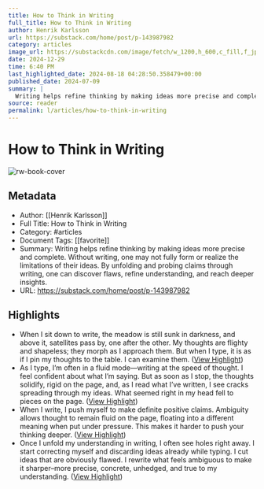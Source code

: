 ```yaml
---
title: How to Think in Writing
full_title: How to Think in Writing
author: Henrik Karlsson
url: https://substack.com/home/post/p-143987982
category: articles
image_url: https://substackcdn.com/image/fetch/w_1200,h_600,c_fill,f_jpg,q_auto:good,fl_progressive:steep,g_auto/https%3A%2F%2Fsubstack-post-media.s3.amazonaws.com%2Fpublic%2Fimages%2Fd8bec767-3242-4428-a281-0cdc3182ff75_750x587.png
date: 2024-12-29
time: 6:40 PM
last_highlighted_date: 2024-08-18 04:28:50.358479+00:00
published_date: 2024-07-09
summary: |
  Writing helps refine thinking by making ideas more precise and complete. Without writing, one may not fully form or realize the limitations of their ideas. By unfolding and probing claims through writing, one can discover flaws, refine understanding, and reach deeper insights.
source: reader
permalink: l/articles/how-to-think-in-writing
---
```

# How to Think in Writing

![rw-book-cover](https://substackcdn.com/image/fetch/w_1200,h_600,c_fill,f_jpg,q_auto:good,fl_progressive:steep,g_auto/https%3A%2F%2Fsubstack-post-media.s3.amazonaws.com%2Fpublic%2Fimages%2Fd8bec767-3242-4428-a281-0cdc3182ff75_750x587.png)

## Metadata
- Author: [[Henrik Karlsson]]
- Full Title: How to Think in Writing
- Category: #articles
- Document Tags: [[favorite]] 
- Summary: Writing helps refine thinking by making ideas more precise and complete. Without writing, one may not fully form or realize the limitations of their ideas. By unfolding and probing claims through writing, one can discover flaws, refine understanding, and reach deeper insights.
- URL: https://substack.com/home/post/p-143987982

## Highlights
- When I sit down to write, the meadow is still sunk in darkness, and above it, satellites pass by, one after the other. My thoughts are flighty and shapeless; they morph as I approach them. But when I type, it is as if I pin my thoughts to the table. I can examine them. ([View Highlight](https://read.readwise.io/read/01j5hvm2mc0xwvv72hzj75ppkg))
- As I type, I’m often in a fluid mode—writing at the speed of thought. I feel confident about what I’m saying. But as soon as I stop, the thoughts solidify, rigid on the page, and, as I read what I’ve written, I see cracks spreading through my ideas. What seemed right in my head fell to pieces on the page. ([View Highlight](https://read.readwise.io/read/01j5hvpx9s5378fsq4eyar7d9k))
- When I write, I push myself to make definite positive claims. Ambiguity allows thought to remain fluid on the page, floating into a different meaning when put under pressure. This makes it harder to push your thinking deeper. ([View Highlight](https://read.readwise.io/read/01j5hvqtrmfg4es4v9g8ggrne0))
- Once I unfold my understanding in writing, I often see holes right away. I start correcting myself and discarding ideas already while typing. I cut ideas that are obviously flawed. I rewrite what feels ambiguous to make it sharper–more precise, concrete, unhedged, and true to my understanding. ([View Highlight](https://read.readwise.io/read/01j5hvxeqxxr9seqz6k1zfe2x5))


